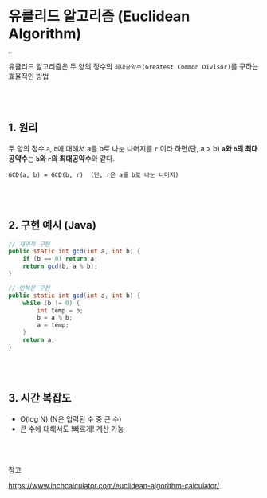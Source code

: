 # 유클리드 알고리즘 (Euclidean Algorithm)

<img src="https://www.inchcalculator.com/wp-content/uploads/2018/12/euclids-algorithm.png" alt="d" style="zoom:27%;" />

유클리드 알고리즘은 두 양의 정수의 `최대공약수(Greatest Common Divisor)`를 구하는 효율적인 방법

<br/>

<br/>

## 1. 원리

두 양의 정수 `a`, `b`에 대해서 a를 b로 나눈 나머지를 `r` 이라 하면(단, a > b)
**`a`와 `b`의 최대공약수**는 **`b`와 `r`의 최대공약수**와 같다.

```
GCD(a, b) = GCD(b, r)  (단, r은 a를 b로 나눈 나머지)
```

<br/><br/>

## 2. 구현 예시 (Java)

```java
// 재귀적 구현
public static int gcd(int a, int b) {
    if (b == 0) return a;
    return gcd(b, a % b);
}

// 반복문 구현
public static int gcd(int a, int b) {
    while (b != 0) {
        int temp = b;
        b = a % b;
        a = temp;
    }
    return a;
}
```

<br/><br/>

## 3. 시간 복잡도

- O(log N) (N은 입력된 수 중 큰 수)
- 큰 수에 대해서도 !빠르게! 계산 가능



<br/><br/>



참고

https://www.inchcalculator.com/euclidean-algorithm-calculator/